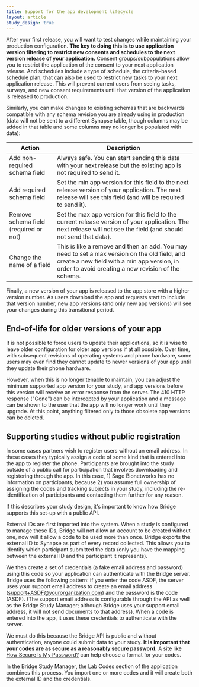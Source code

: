 ```yaml
---
title: Support for the app development lifecycle
layout: article
study_design: true
---
```


After your first release, you will want to test changes while maintaining your production configuration. **The key to doing this is to use application version filtering to restrict new consents and schedules to the next version release of your application.** Consent groups/subpopulations allow you to restrict the application of the consent to your next application release. And schedules include a type of schedule, the criteria-based schedule plan, that can also be used to restrict new tasks to your next application release. This will prevent current users from seeing tasks, surveys, and new consent requirements until that version of the application is released to production. 

Similarly, you can make changes to existing schemas that are backwards compatible with any schema revision you are already using in production (data will not be sent to a different Synapse table, though columns may be added in that table and some columns may no longer be populated with data):

|Action|Description|
|---|---|
|Add non-required schema field|Always safe. You can start sending this data with your next release but the existing app is not required to send it.|
|Add required schema field|Set the min app version for this field to the next release version of your application. The next release will see this field (and will be required to send it).|
|Remove schema field (required or not)|Set the max app version for this field to the current release version of your application. The next release will not see the field (and should not send that data).|
|Change the name of a field|This is like a remove and then an add. You may need to set a max version on the old field, and create a new field with a min app version, in order to avoid creating a new revision of the schema.|

Finally, a new version of your app is released to the app store with a higher version number. As users download the app and requests start to include that version number, new app versions (and only new app versions) will see your changes during this transitional period.

## End-of-life for older versions of your app

It is not possible to force users to update their applications, so it is wise to leave older configuration for older app versions if at all possible. Over time, with subsequent revisions of operating systems and phone hardware, some users may even find they cannot update to newer versions of your app until they update their phone hardware.

However, when this is no longer tenable to maintain, you can adjust the minimum supported app version for your study, and app versions before this version will receive an error response from the server. The 410 HTTP response ("Gone") can be intercepted by your application and a message can be shown to the user that the app will no longer work until they upgrade. At this point, anything filtered only to those obsolete app versions can be deleted.

## Supporting studies without public registration

In some cases partners wish to register users without an email address. In these cases they typically assign a code of some kind that is entered into the app to register the phone. Participants are brought into the study outside of a public call for participation that involves downloading and registering through the app. In this case, 1) Sage Bionetworks has no information on participants, because 2) you assume full ownership of assigning the codes and tracking subjects in your study, including the re-identification of participants and contacting them further for any reason.

If this describes your study design, it's important to know how Bridge supports this set-up with a public API.

External IDs are first imported into the system. When a study is configured to manage these IDs, Bridge will not allow an account to be created without one, now will it allow a code to be used more than once. Bridge exports the external ID to Synapse as part of every record collected. This allows you to identify which participant submitted the data (only you have the mapping between the external ID and the participant it represents).

We then create a set of credentials (a fake email address and password) using this code so your application can authenticate with the Bridge server. Bridge uses the following pattern: if you enter the code ASDF, the server uses your support email address to create an email address (support+ASDF@yourorganization.com) and the password is the code (ASDF). (The support email address is configurable through the API as well as the Bridge Study Manager; although Bridge uses your support email address, it will not send documents to that address). When a code is entered into the app, it uses these credentials to authenticate with the server.

We must do this because the Bridge API is public and without authentication, anyone could submit data to your study. **It is important that your codes are as secure as a reasonably secure password.** A site like [How Secure Is My Password?](https://howsecureismypassword.net/) can help choose a format for your codes.

In the Bridge Study Manager, the Lab Codes section of the application combines this process. You import one or more codes and it will create both the external ID and the credentials. 
